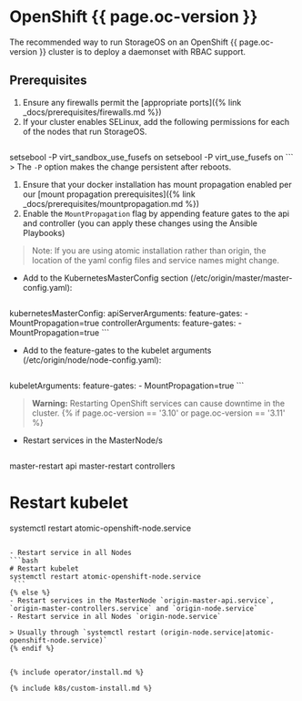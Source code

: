 # OpenShift {{ page.oc-version }}

The recommended way to run StorageOS on an OpenShift {{ page.oc-version }} cluster is to deploy
a daemonset with RBAC support.

## Prerequisites

1. Ensure any firewalls permit the [appropriate ports]({% link
   _docs/prerequisites/firewalls.md %})
1. If your cluster enables SELinux, add the following permissions for each of
   the nodes that run StorageOS.
    ```bash
setsebool -P virt_sandbox_use_fusefs on
setsebool -P virt_use_fusefs on
    ```
    > The `-P` option makes the change persistent after reboots.
1. Ensure that your docker installation has mount propagation enabled per our
   [mount propagation prerequisites]({% link _docs/prerequisites/mountpropagation.md %})
1. Enable the `MountPropagation` flag by appending feature gates to the api and
   controller (you can apply these changes using the Ansible Playbooks)

>Note: If you are using atomic installation rather than origin, the location of
>the yaml config files and service names might change.

- Add to the KubernetesMasterConfig section (/etc/origin/master/master-config.yaml):

    ```bash
kubernetesMasterConfig:
  apiServerArguments:
      feature-gates:
      - MountPropagation=true
  controllerArguments:
      feature-gates:
      - MountPropagation=true
    ```

- Add to the feature-gates to the kubelet arguments (/etc/origin/node/node-config.yaml):

    ```bash
kubeletArguments:
    feature-gates:
    - MountPropagation=true
    ```

>  **Warning:** Restarting OpenShift services can cause downtime in the cluster.
{% if page.oc-version == '3.10' or page.oc-version == '3.11' %}
- Restart services in the MasterNode/s
    ```bash
master-restart api
master-restart controllers

  # Restart kubelet
systemctl restart atomic-openshift-node.service
   ```

- Restart service in all Nodes 
   ```bash
# Restart kubelet
systemctl restart atomic-openshift-node.service
    ```
{% else %}
- Restart services in the MasterNode `origin-master-api.service`,
  `origin-master-controllers.service` and `origin-node.service`
- Restart service in all Nodes `origin-node.service`

> Usually through `systemctl restart (origin-node.service|atomic-openshift-node.service)`
{% endif %}


{% include operator/install.md %}

{% include k8s/custom-install.md %}
